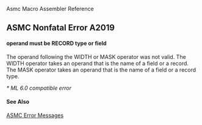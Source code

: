 Asmc Macro Assembler Reference

## ASMC Nonfatal Error A2019

#### operand must be RECORD type or field

The operand following the WIDTH or MASK operator was not valid. The WIDTH operator takes an operand that is the name of a field or a record. The MASK operator takes an operand that is the name of a field or a record type.

_* ML 6.0 compatible error_

#### See Also

[ASMC Error Messages](readme.md)